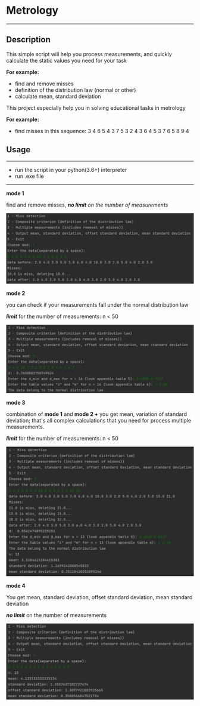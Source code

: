 # Metrology
___
## Description
This simple script will help you process measurements, 
and quickly calculate the  static values you need for your task

**For example:**
- find and remove misses
- definition of the distribution law (normal or other)
- calculate mean, standard deviation

This project especially help you in solving educational tasks in metrology

**For example:**
- find misses in this sequence: 3 4 6 5 4 3 7 5 3 2 4 3 6 4 5 3 7 6 5 8 9 4

## Usage
___
- run the script in your python(3.6+) interpreter
- run .exe file
___
**mode 1**

find and remove misses, **_no limit_** *on the number of measurements*

![](img/mode_1.jpg)

**mode 2**

you can check if your measurements fall under the normal distribution law

**_limit_** for the number of measurements: n < 50

![](img/mode_2.jpg)

**mode 3**

combination of **mode 1** and **mode 2 +** you get mean, 
variation of standard deviation; 
that's all complex calculations that you need for process multiple measurements.

**_limit_** for the number of measurements: n < 50

![](img/mode_3.jpg)

**mode 4**

You get mean, standard deviation, offset standard deviation, mean standard deviation

**_no limit_** on the number of measurements

![](img/mode_4.jpg)



